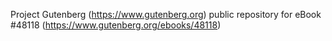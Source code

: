 Project Gutenberg (https://www.gutenberg.org) public repository for eBook #48118 (https://www.gutenberg.org/ebooks/48118)
